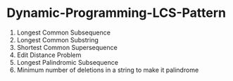 # Dynamic-Programming-LCS-Pattern

1. Longest Common Subsequence
2. Longest Common Substring
3. Shortest Common Supersequence
4. Edit Distance Problem
5. Longest Palindromic Subsequence
6. Minimum number of deletions in a string to make it palindrome
